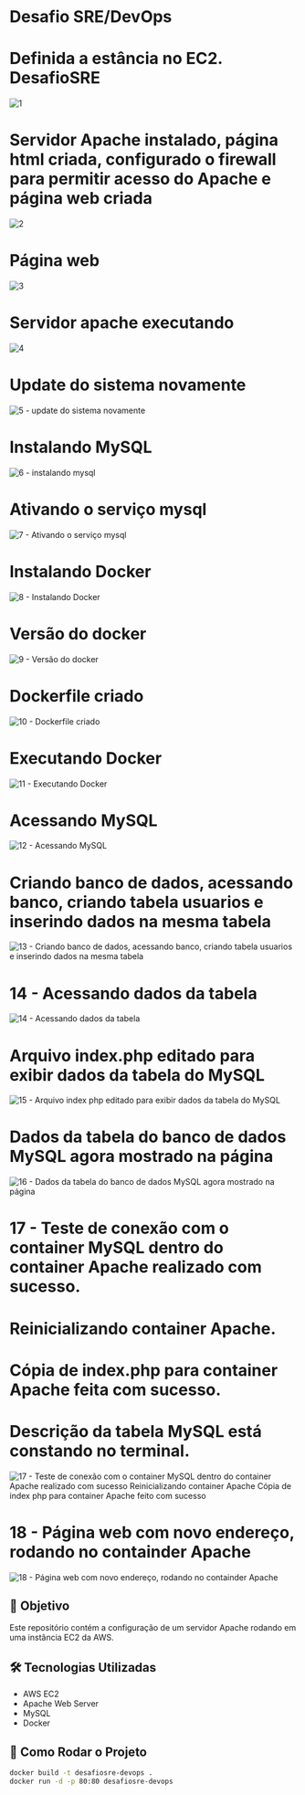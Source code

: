 # Desafio SRE/DevOps

#  Definida a estância no EC2. DesafioSRE
![1](https://github.com/user-attachments/assets/a42c883f-9bcb-4834-ac02-87412a3b49fd)

#  Servidor Apache instalado, página html criada, configurado o firewall para permitir acesso do Apache e página web criada
![2](https://github.com/user-attachments/assets/75bdc673-d1d8-4647-afa6-db9f75d03810)

#  Página web

![3](https://github.com/user-attachments/assets/0b6b672a-dc0f-4500-bbbe-301885ec3206)

#  Servidor apache executando

![4](https://github.com/user-attachments/assets/750f5a69-e23f-4910-b7a2-309baee5866c)

# Update do sistema novamente
![5 - update do sistema novamente](https://github.com/user-attachments/assets/2f898c45-3c76-43e9-85f1-2480294954ef)

# Instalando MySQL
![6 - instalando mysql](https://github.com/user-attachments/assets/52f0c91c-f72a-4d59-abe8-cb426869e1da)

# Ativando o serviço mysql
![7 - Ativando o serviço mysql](https://github.com/user-attachments/assets/f777f057-93a2-4106-9529-a6f88e533141)

# Instalando Docker
![8 - Instalando Docker](https://github.com/user-attachments/assets/7feb1b7f-8740-482d-b8cc-e9e4356bd578)

# Versão do docker
![9 - Versão do docker](https://github.com/user-attachments/assets/cdb6984f-7513-4960-850e-96477d95927c)

# Dockerfile criado
![10 - Dockerfile criado](https://github.com/user-attachments/assets/0c305524-c068-47af-89c3-4616c2d57989)

# Executando Docker
![11 - Executando Docker](https://github.com/user-attachments/assets/15e60187-2ea6-4184-a23b-5aad0a0e8e7b)

# Acessando MySQL
![12 - Acessando MySQL](https://github.com/user-attachments/assets/b476fa66-cddc-408a-b01d-d597dbe4e48f)

# Criando banco de dados, acessando banco, criando tabela usuarios e inserindo dados na mesma tabela
![13 - Criando banco de dados, acessando banco, criando tabela usuarios e inserindo dados na mesma tabela](https://github.com/user-attachments/assets/3953a241-0c7a-475c-8ed2-3b9f78859c35)

# 14 - Acessando dados da tabela
![14 - Acessando dados da tabela](https://github.com/user-attachments/assets/553f119c-a730-4a71-ba7b-ffd9ebccc98f)

# Arquivo index.php editado para exibir dados da tabela do MySQL
![15 - Arquivo index php editado para exibir dados da tabela do MySQL](https://github.com/user-attachments/assets/039908c4-90e7-4de0-aa48-7966501662c1)

# Dados da tabela do banco de dados MySQL agora mostrado na página
![16 - Dados da tabela do banco de dados MySQL agora mostrado na página](https://github.com/user-attachments/assets/cf66afb3-f4fe-486b-9d8b-6198df008c47)

# 17 - Teste de conexão com o container MySQL dentro do container Apache realizado com sucesso. 
# Reinicializando container Apache. 
# Cópia de index.php para container Apache feita com sucesso.
# Descrição da tabela MySQL está constando no terminal.
![17 - Teste de conexão com o container MySQL dentro do container Apache realizado com sucesso  Reinicializando container Apache  Cópia de index php para container Apache feito com sucesso](https://github.com/user-attachments/assets/27389696-b518-485f-9cce-2d961b5116ee)

# 18 - Página web com novo endereço, rodando no containder Apache
![18 - Página web com novo endereço, rodando no containder Apache](https://github.com/user-attachments/assets/eaa3c04b-abce-47a9-8505-8e81c0d7ba73)





## 🚀 Objetivo
Este repositório contém a configuração de um servidor Apache rodando em uma instância EC2 da AWS.

## 🛠 Tecnologias Utilizadas
- AWS EC2
- Apache Web Server
- MySQL
- Docker

## 📌 Como Rodar o Projeto
```bash
docker build -t desafiosre-devops .
docker run -d -p 80:80 desafiosre-devops






